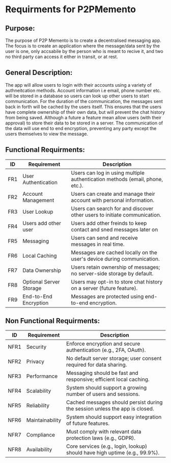 # Requirments for P2PMemento

## Purpose:

The purpose of P2P Memento is to create a decentralised messaging app. The focus is to create an application where the message/data sent by the user is one, only accsabile by the person who is meant to recive it, and two no third party can access it either in transit, or at rest.

## General Description:

The app will allow users to login with their accounts using a variety of authneitcation methods. Account information i.e email, phone number etc. will be stored in a database so users can look up other users to start communication. For the duration of the communication, the messages sent back in forth will be cached by the users itself. This ensures that the users have complete ownership of their own data, but will prevent the chat history from being saved. Although a future a feature mean allow users (with their approval) to store their data to be stored in a server. The communication of the data will use end to end encryption, preventing any party except the users themselves to view the message.  


## Functional Requirments:

| ID   | Requirement             | Description                                                                 |
|------|-------------------------|-----------------------------------------------------------------------------|
| FR1  | User Authentication     | Users can log in using multiple authentication methods (email, phone, etc.).|
| FR2  | Account Management      | Users can create and manage their account with personal information.        |
| FR3  | User Lookup             | Users can search for and discover other users to initiate communication.    |
| FR4  | Users add other user    | Users add other freinds to keep contact and sned messages later on          |
| FR5  | Messaging               | Users can send and receive messages in real time.                           |
| FR6  | Local Caching           | Messages are cached locally on the user's device during communication.      |
| FR7  | Data Ownership          | Users retain ownership of messages; no server-side storage by default.      |
| FR8  | Optional Server Storage | Users may opt-in to store chat history on a server (future feature).        |
| FR9  | End-to-End Encryption   | Messages are protected using end-to-end encryption.                         |



## Non Functional Requirments:


| ID    | Requirement     | Description                                                                        |
|-------|-----------------|------------------------------------------------------------------------------------|
| NFR1  | Security         | Enforce encryption and secure authentication (e.g., 2FA, OAuth).                   |
| NFR2  | Privacy          | No default server storage; user consent required for data sharing.                |
| NFR3  | Performance      | Messaging should be fast and responsive; efficient local caching.                 |
| NFR4  | Scalability      | System should support a growing number of users and sessions.                     |
| NFR5  | Reliability      | Cached messages should persist during the session unless the app is closed.       |
| NFR6  | Maintainability  | System should support easy integration of future features.                        |
| NFR7  | Compliance       | Must comply with relevant data protection laws (e.g., GDPR).                      |
| NFR8  | Availability     | Core services (e.g., login, lookup) should have high uptime (e.g., 99.9%).        |

